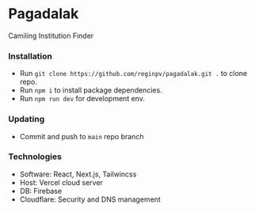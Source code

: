 # Pagadalak

Camiling Institution Finder

### Installation
- Run `git clone https://github.com/reginpv/pagadalak.git .` to clone repo.
- Run `npm i` to install package dependencies.
- Run `npm run dev` for development env.

### Updating
- Commit and push to `main` repo branch

### Technologies
- Software: React, Next.js, Tailwincss
- Host: Vercel cloud server
- DB: Firebase
- Cloudflare: Security and DNS management